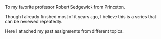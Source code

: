To my favorite professor Robert Sedgewick from Princeton. 


Though I already finished most of it years ago, I believe this is a series that can be reviewed repeatedly.


Here I attached my past assignments from different topics.
